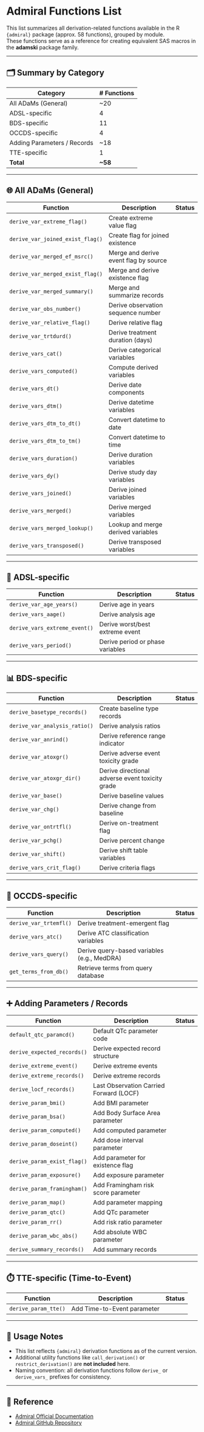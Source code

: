 # Admiral Functions List

This list summarizes all derivation-related functions available in the R `{admiral}` package (approx. 58 functions), grouped by module.  
These functions serve as a reference for creating equivalent SAS macros in the **adamski** package family.

---

## 🗂️ Summary by Category

| Category            | # Functions |
|---------------------|-------------|
| All ADaMs (General) | ~20 |
| ADSL-specific       | 4 |
| BDS-specific        | 11 |
| OCCDS-specific      | 4 |
| Adding Parameters / Records | ~18 |
| TTE-specific        | 1 |
| **Total**           | **~58** |

---

## 🌐 All ADaMs (General)

| Function | Description | Status |
|-----------|-------------|-------------|
| `derive_var_extreme_flag()` | Create extreme value flag |  |
| `derive_var_joined_exist_flag()` | Create flag for joined existence |  |
| `derive_var_merged_ef_msrc()` | Merge and derive event flag by source |  |
| `derive_var_merged_exist_flag()` | Merge and derive existence flag |  |
| `derive_var_merged_summary()` | Merge and summarize records |  |
| `derive_var_obs_number()` | Derive observation sequence number |  |
| `derive_var_relative_flag()` | Derive relative flag |  |
| `derive_var_trtdurd()` | Derive treatment duration (days) |  |
| `derive_vars_cat()` | Derive categorical variables |  |
| `derive_vars_computed()` | Compute derived variables |  |
| `derive_vars_dt()` | Derive date components |  |
| `derive_vars_dtm()` | Derive datetime variables |  |
| `derive_vars_dtm_to_dt()` | Convert datetime to date |  |
| `derive_vars_dtm_to_tm()` | Convert datetime to time |  |
| `derive_vars_duration()` | Derive duration variables |  |
| `derive_vars_dy()` | Derive study day variables |  |
| `derive_vars_joined()` | Derive joined variables |  |
| `derive_vars_merged()` | Derive merged variables |  |
| `derive_vars_merged_lookup()` | Lookup and merge derived variables |  |
| `derive_vars_transposed()` | Derive transposed variables |  |

---

## 🧍 ADSL-specific

| Function | Description | Status |
|-----------|-------------|-------------|
| `derive_var_age_years()` | Derive age in years |  |
| `derive_vars_aage()` | Derive analysis age |  |
| `derive_vars_extreme_event()` | Derive worst/best extreme event |  |
| `derive_vars_period()` | Derive period or phase variables |  |

---

## 📊 BDS-specific

| Function | Description | Status |
|-----------|-------------|-------------|
| `derive_basetype_records()` | Create baseline type records | |
| `derive_var_analysis_ratio()` | Derive analysis ratios | |
| `derive_var_anrind()` | Derive reference range indicator | |
| `derive_var_atoxgr()` | Derive adverse event toxicity grade | |
| `derive_var_atoxgr_dir()` | Derive directional adverse event toxicity grade | |
| `derive_var_base()` | Derive baseline values | |
| `derive_var_chg()` | Derive change from baseline | |
| `derive_var_ontrtfl()` | Derive on-treatment flag | |
| `derive_var_pchg()` | Derive percent change | |
| `derive_var_shift()` | Derive shift table variables | |
| `derive_vars_crit_flag()` | Derive criteria flags | |

---

## 🧾 OCCDS-specific

| Function | Description | Status |
|-----------|-------------|-------------|
| `derive_var_trtemfl()` | Derive treatment-emergent flag | |
| `derive_vars_atc()` | Derive ATC classification variables | |
| `derive_vars_query()` | Derive query-based variables (e.g., MedDRA) | |
| `get_terms_from_db()` | Retrieve terms from query database | |

---

## ➕ Adding Parameters / Records

| Function | Description | Status |
|-----------|-------------|-------------|
| `default_qtc_paramcd()` | Default QTc parameter code | |
| `derive_expected_records()` | Derive expected record structure | |
| `derive_extreme_event()` | Derive extreme events | |
| `derive_extreme_records()` | Derive extreme records | |
| `derive_locf_records()` | Last Observation Carried Forward (LOCF) | |
| `derive_param_bmi()` | Add BMI parameter | |
| `derive_param_bsa()` | Add Body Surface Area parameter | |
| `derive_param_computed()` | Add computed parameter | |
| `derive_param_doseint()` | Add dose interval parameter | |
| `derive_param_exist_flag()` | Add parameter for existence flag | |
| `derive_param_exposure()` | Add exposure parameter | |
| `derive_param_framingham()` | Add Framingham risk score parameter | |
| `derive_param_map()` | Add parameter mapping | |
| `derive_param_qtc()` | Add QTc parameter | |
| `derive_param_rr()` | Add risk ratio parameter | |
| `derive_param_wbc_abs()` | Add absolute WBC parameter | |
| `derive_summary_records()` | Add summary records | |

---

## ⏱️ TTE-specific (Time-to-Event)

| Function | Description | Status |
|-----------|-------------|-------------|
| `derive_param_tte()` | Add Time-to-Event parameter | |

---

## 📝 Usage Notes
- This list reflects `{admiral}` derivation functions as of the current version.
- Additional utility functions like `call_derivation()` or `restrict_derivation()` are **not included** here.
- Naming convention: all derivation functions follow `derive_` or `derive_vars_` prefixes for consistency.

---

## 🔗 Reference
- [Admiral Official Documentation](https://pharmaverse.github.io/admiral/reference/index.html)
- [Admiral GitHub Repository](https://github.com/pharmaverse/admiral)

